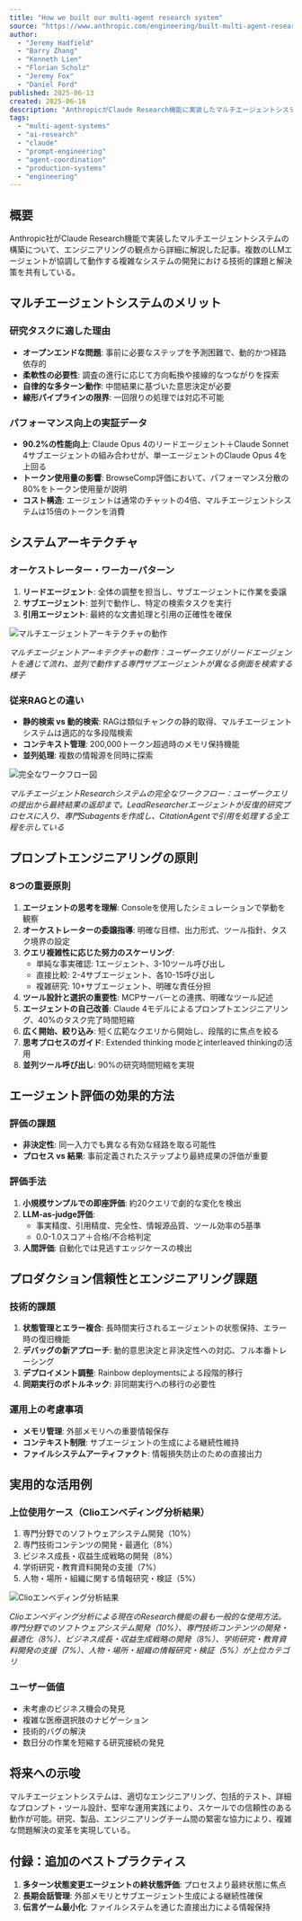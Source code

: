 ```yaml
---
title: "How we built our multi-agent research system"
source: "https://www.anthropic.com/engineering/built-multi-agent-research-system"
author:
  - "Jeremy Hadfield"
  - "Barry Zhang"
  - "Kenneth Lien"
  - "Florian Scholz"
  - "Jeremy Fox"
  - "Daniel Ford"
published: 2025-06-13
created: 2025-06-16
description: "AnthropicがClaude Research機能に実装したマルチエージェントシステムの構築プロセス、技術的課題、学習した教訓について詳述。エージェント協調、評価、信頼性に焦点を当てた実践的ガイド。"
tags:
  - "multi-agent-systems"
  - "ai-research"
  - "claude"
  - "prompt-engineering"
  - "agent-coordination"
  - "production-systems"
  - "engineering"
---
```


## 概要

Anthropic社がClaude Research機能で実装したマルチエージェントシステムの構築について、エンジニアリングの観点から詳細に解説した記事。複数のLLMエージェントが協調して動作する複雑なシステムの開発における技術的課題と解決策を共有している。

## マルチエージェントシステムのメリット

### 研究タスクに適した理由

- **オープンエンドな問題**: 事前に必要なステップを予測困難で、動的かつ経路依存的
- **柔軟性の必要性**: 調査の進行に応じて方向転換や接線的なつながりを探索
- **自律的な多ターン動作**: 中間結果に基づいた意思決定が必要
- **線形パイプラインの限界**: 一回限りの処理では対応不可能

### パフォーマンス向上の実証データ

- **90.2%の性能向上**: Claude Opus 4のリードエージェント＋Claude Sonnet 4サブエージェントの組み合わせが、単一エージェントのClaude Opus 4を上回る
- **トークン使用量の影響**: BrowseComp評価において、パフォーマンス分散の80%をトークン使用量が説明
- **コスト構造**: エージェントは通常のチャットの4倍、マルチエージェントシステムは15倍のトークンを消費

## システムアーキテクチャ

### オーケストレーター・ワーカーパターン

1. **リードエージェント**: 全体の調整を担当し、サブエージェントに作業を委譲
2. **サブエージェント**: 並列で動作し、特定の検索タスクを実行
3. **引用エージェント**: 最終的な文書処理と引用の正確性を確保

![マルチエージェントアーキテクチャの動作](https://www.anthropic.com/_next/image?url=https%3A%2F%2Fwww-cdn.anthropic.com%2Fimages%2F4zrzovbb%2Fwebsite%2F1198befc0b33726c45692ac40f764022f4de1bf2-4584x2579.png&w=3840&q=75)

*マルチエージェントアーキテクチャの動作：ユーザークエリがリードエージェントを通じて流れ、並列で動作する専門サブエージェントが異なる側面を検索する様子*

### 従来RAGとの違い

- **静的検索 vs 動的検索**: RAGは類似チャンクの静的取得、マルチエージェントシステムは適応的な多段階検索
- **コンテキスト管理**: 200,000トークン超過時のメモリ保持機能
- **並列処理**: 複数の情報源を同時に探索

![完全なワークフロー図](https://www.anthropic.com/_next/image?url=https%3A%2F%2Fwww-cdn.anthropic.com%2Fimages%2F4zrzovbb%2Fwebsite%2F3bde53c9578d74f6e05c3e515e20b910c5a8c20a-4584x4584.png&w=3840&q=75)

*マルチエージェントResearchシステムの完全なワークフロー：ユーザークエリの提出から最終結果の返却まで。LeadResearcherエージェントが反復的研究プロセスに入り、専門Subagentsを作成し、CitationAgentで引用を処理する全工程を示している*

## プロンプトエンジニアリングの原則

### 8つの重要原則

1. **エージェントの思考を理解**: Consoleを使用したシミュレーションで挙動を観察
2. **オーケストレーターの委譲指導**: 明確な目標、出力形式、ツール指針、タスク境界の設定
3. **クエリ複雑性に応じた努力のスケーリング**:
   - 単純な事実確認: 1エージェント、3-10ツール呼び出し
   - 直接比較: 2-4サブエージェント、各10-15呼び出し
   - 複雑研究: 10+サブエージェント、明確な責任分担
4. **ツール設計と選択の重要性**: MCPサーバーとの連携、明確なツール記述
5. **エージェントの自己改善**: Claude 4モデルによるプロンプトエンジニアリング、40%のタスク完了時間短縮
6. **広く開始、絞り込み**: 短く広範なクエリから開始し、段階的に焦点を絞る
7. **思考プロセスのガイド**: Extended thinking modeとinterleaved thinkingの活用
8. **並列ツール呼び出し**: 90%の研究時間短縮を実現

## エージェント評価の効果的方法

### 評価の課題

- **非決定性**: 同一入力でも異なる有効な経路を取る可能性
- **プロセス vs 結果**: 事前定義されたステップより最終成果の評価が重要

### 評価手法

1. **小規模サンプルでの即座評価**: 約20クエリで劇的な変化を検出
2. **LLM-as-judge評価**:
   - 事実精度、引用精度、完全性、情報源品質、ツール効率の5基準
   - 0.0-1.0スコア＋合格/不合格判定
3. **人間評価**: 自動化では見逃すエッジケースの検出

## プロダクション信頼性とエンジニアリング課題

### 技術的課題

1. **状態管理とエラー複合**: 長時間実行されるエージェントの状態保持、エラー時の復旧機能
2. **デバッグの新アプローチ**: 動的意思決定と非決定性への対応、フル本番トレーシング
3. **デプロイメント調整**: Rainbow deploymentsによる段階的移行
4. **同期実行のボトルネック**: 非同期実行への移行の必要性

### 運用上の考慮事項

- **メモリ管理**: 外部メモリへの重要情報保存
- **コンテキスト制限**: サブエージェントの生成による継続性維持
- **ファイルシステムアーティファクト**: 情報損失防止のための直接出力

## 実用的な活用例

### 上位使用ケース（Clioエンベディング分析結果）

1. 専門分野でのソフトウェアシステム開発（10%）
2. 専門技術コンテンツの開発・最適化（8%）
3. ビジネス成長・収益生成戦略の開発（8%）
4. 学術研究・教育資料開発の支援（7%）
5. 人物・場所・組織に関する情報研究・検証（5%）

![Clioエンベディング分析結果](https://www.anthropic.com/_next/image?url=https%3A%2F%2Fwww-cdn.anthropic.com%2Fimages%2F4zrzovbb%2Fwebsite%2F09a90e0aca54859553e93c18683e7fd33ff16d4c-2654x2148.png&w=3840&q=75)

*Clioエンベディング分析による現在のResearch機能の最も一般的な使用方法。専門分野でのソフトウェアシステム開発（10%）、専門技術コンテンツの開発・最適化（8%）、ビジネス成長・収益生成戦略の開発（8%）、学術研究・教育資料開発の支援（7%）、人物・場所・組織の情報研究・検証（5%）が上位カテゴリ*

### ユーザー価値

- 未考慮のビジネス機会の発見
- 複雑な医療選択肢のナビゲーション
- 技術的バグの解決
- 数日分の作業を短縮する研究接続の発見

## 将来への示唆

マルチエージェントシステムは、適切なエンジニアリング、包括的テスト、詳細なプロンプト・ツール設計、堅牢な運用実践により、スケールでの信頼性のある動作が可能。研究、製品、エンジニアリングチーム間の緊密な協力により、複雑な問題解決の変革を実現している。

## 付録：追加のベストプラクティス

1. **多ターン状態変更エージェントの終状態評価**: プロセスより最終状態に焦点
2. **長期会話管理**: 外部メモリとサブエージェント生成による継続性確保
3. **伝言ゲーム最小化**: ファイルシステムを通じた直接出力による情報保持
